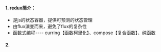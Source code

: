 #### 1. redux简介：
- 是js的状态容器，提供可预测的状态管理
- 由flux演变而来，避免了flux的复杂性
- 函数式编程---- curring【函数柯里化】、compose【复合函数】、纯函数
#### 2.
